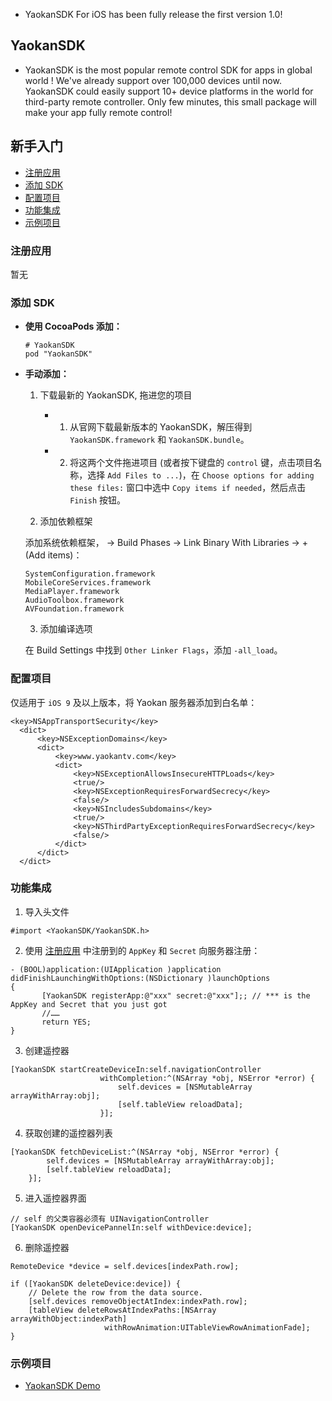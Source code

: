 * YaokanSDK For iOS has been fully release the first version 1.0!

## YaokanSDK
* YaokanSDK is the most popular remote control SDK for apps in global world ! We've already support over 100,000 devices until now.
YaokanSDK could easily support 10+ device platforms in the world for third-party remote controller. Only few minutes, this small package will make your app fully remote control!

## 新手入门
* [注册应用](#create_app_id)
* [添加 SDK](#add_sdk)
* [配置项目](#configuration)
* [功能集成](#integration)
* [示例项目](#demo)

### <a id="create_app_id"></a>注册应用
暂无

### <a id="add_sdk"></a>添加 SDK

* **使用 CocoaPods 添加：**
  ```objc
  # YaokanSDK
  pod "YaokanSDK"
  ```

* **手动添加：**

  1. 下载最新的 YaokanSDK, 拖进您的项目

     * 1) 从官网下载最新版本的 YaokanSDK，解压得到 `YaokanSDK.framework` 和 `YaokanSDK.bundle`。

     * 2) 将这两个文件拖进项目 (或者按下键盘的 `control` 键，点击项目名称，选择 `Add Files to ...`)，在 `Choose options for adding these files:` 窗口中选中 `Copy items if needed`，然后点击 `Finish` 按钮。

  2. 添加依赖框架

    添加系统依赖框架，*<TARGET NAME>* -> Build Phases -> Link Binary With Libraries -> + (Add items)：
    ```objc
    SystemConfiguration.framework
    MobileCoreServices.framework
    MediaPlayer.framework
    AudioToolbox.framework
    AVFoundation.framework
    ```

  3. 添加编译选项

    在 Build Settings 中找到 `Other Linker Flags`，添加 `-all_load`。

### <a id="configuration"></a>配置项目

  仅适用于 `iOS 9` 及以上版本，将 Yaokan 服务器添加到白名单：
  ```objc
  <key>NSAppTransportSecurity</key>
	<dict>
		<key>NSExceptionDomains</key>
		<dict>
			<key>www.yaokantv.com</key>
			<dict>
				<key>NSExceptionAllowsInsecureHTTPLoads</key>
				<true/>
				<key>NSExceptionRequiresForwardSecrecy</key>
				<false/>
				<key>NSIncludesSubdomains</key>
				<true/>
				<key>NSThirdPartyExceptionRequiresForwardSecrecy</key>
				<false/>
			</dict>
		</dict>
	</dict>
  ```

### <a id="integration"></a>功能集成
1. 导入头文件
  ```objc
  #import <YaokanSDK/YaokanSDK.h>
  ```

2. 使用 [注册应用](#create_app_id) 中注册到的 `AppKey` 和 `Secret` 向服务器注册：

  ```objc
  -	(BOOL)application:(UIApplication )application didFinishLaunchingWithOptions:(NSDictionary )launchOptions
  {
         [YaokanSDK registerApp:@"xxx" secret:@"xxx"];; // *** is the AppKey and Secret that you just got
         //……
         return YES;
  }
  ```

3. 创建遥控器
  ```objc
  [YaokanSDK startCreateDeviceIn:self.navigationController
                      withCompletion:^(NSArray *obj, NSError *error) {
                          self.devices = [NSMutableArray arrayWithArray:obj];
                          [self.tableView reloadData];
                      }];
  ```

4. 获取创建的遥控器列表
  ```objc
  [YaokanSDK fetchDeviceList:^(NSArray *obj, NSError *error) {
          self.devices = [NSMutableArray arrayWithArray:obj];
          [self.tableView reloadData];
      }];
  ```

5. 进入遥控器界面
  ```objc
  // self 的父类容器必须有 UINavigationController
  [YaokanSDK openDevicePannelIn:self withDevice:device];
  ```

6. 删除遥控器
  ```objc
  RemoteDevice *device = self.devices[indexPath.row];

  if ([YaokanSDK deleteDevice:device]) {
      // Delete the row from the data source.
      [self.devices removeObjectAtIndex:indexPath.row];
      [tableView deleteRowsAtIndexPaths:[NSArray arrayWithObject:indexPath]
                       withRowAnimation:UITableViewRowAnimationFade];
  }
  ```

### <a id="demo"></a>示例项目
* [YaokanSDK Demo](http://github.com/yaokantv/YaokanSDK)

